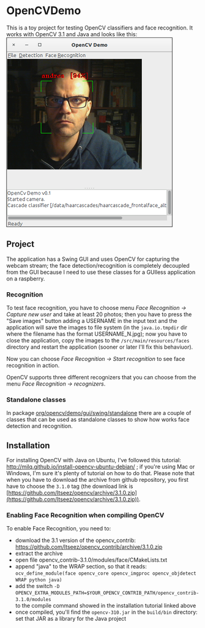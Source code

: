 # OpenCVDemo
This is a toy project for testing OpenCV classifiers and face recognition.
It works with OpenCV 3.1 and Java and looks like this:
<br/>
![OpenCV demo screenshot](https://raw.githubusercontent.com/andreaiacono/andreaiacono.github.io/master/img/opencv_demo.png)

## Project
The application has a Swing GUI and uses OpenCV for capturing the webcam stream; the face detection/recognition is completely decoupled from the GUI because I need to use these classes for a GUIless application on a raspberry.

### Recognition
To test face recognition, you have to choose menu _Face Recognition -> Capture new user_ and take at least 20 photos; then you have to press the "Save images" button adding a USERNAME in the input text and the application will save the images to file system (in the <code>java.io.tmpdir</code> dir where the filename has the format USERNAME_N.jpg); now you have to close the application, copy the images to the <code>/src/main/resources/faces</code> directory and restart the application (sooner or later I'll fix this behaviuor). 

Now you can choose _Face Recognition -> Start recognition_ to see face recognition in action.

OpenCV supports three different recognizers that you can choose from the menu _Face Recognition -> recognizers_.

### Standalone classes
In package [org/opencv/demo/gui/swing/standalone](https://github.com/andreaiacono/OpenCVDemo/tree/master/src/main/java/org/opencv/demo/gui/swing/standalone) there are a couple of classes that can be used as standalone classes to show how works face detection and recognition.

## Installation
For installing OpenCV with Java on Ubuntu, I've followed this tutorial: http://milq.github.io/install-opencv-ubuntu-debian/ ; if you're using Mac or Windows, I'm sure it's plenty of tutorial on how to do that.
Please note that when you have to download the archive from github repository, you first have to choose the <code>3.1.0</code> tag (the download link is [https://github.com/Itseez/opencv/archive/3.1.0.zip](https://github.com/Itseez/opencv/archive/3.1.0.zip)).

### Enabling Face Recognition when compiling OpenCV
To enable Face Recognition, you need to:
* download the 3.1 version of the opencv_contrib: https://github.com/Itseez/opencv_contrib/archive/3.1.0.zip
* extract the archive
* open file opencv_contrib-3.1.0/modules/face/CMakeLists.txt
* append "java" to the WRAP section, so that it reads:
  <code>ocv_define_module(face opencv_core opencv_imgproc opencv_objdetect WRAP python java)</code>
* add the switch <code>-D OPENCV_EXTRA_MODULES_PATH=$YOUR_OPENCV_CONTRIB_PATH/opencv_contrib-3.1.0/modules </code> to the compile command showed in the installation tutorial linked above
* once compiled, you'll find the <code>opencv-310.jar</code> in the <code>build/bin</code> directory: set that JAR as a library for the Java project 
